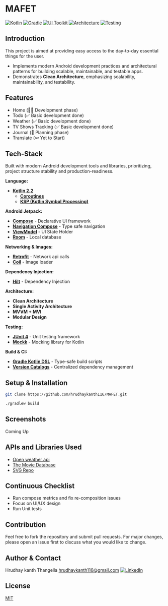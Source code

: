 # MAFET

[![Kotlin](https://img.shields.io/badge/Kotlin-2.x-blue.svg)](https://kotlinlang.org)
[![Gradle](https://img.shields.io/badge/Gradle-8.x-blue?style=flat)](https://gradle.org)
[![UI Toolkit](https://img.shields.io/badge/Jetpack-Compose-purple.svg)](https://developer.android.com/jetpack/compose)
[![Architecture](https://img.shields.io/badge/Architecture-MVI%20%7C%20UDF-yellow.svg)](https://developer.android.com/topic/libraries/architecture)
[![Testing](https://img.shields.io/badge/Testing-JUnit%20%7C%20Mockito%20-red.svg)](https://junit.org)

## Introduction
This project is aimed at providing easy access to the day-to-day essential things for the user.

- Implements modern Android development practices and architectural patterns for building scalable, maintainable, and testable apps.
- Demonstrates **Clean Architecture**, emphasizing scalability, maintainability, and testability.

## Features
- Home (🧑‍💻 Development phase)
- Todo (✅ Basic development done)
- Weather (✅ Basic development done)
- TV Shows Tracking (✅ Basic development done)
- Journal (🌱 Planning phase)
- Translate (💤 Yet to Start)

## Tech-Stack

Built with modern Android development tools and libraries, prioritizing, project structure stability and production-readiness.

**Language:**
- **[Kotlin 2.2](https://kotlinlang.org/)**
    - **[Coroutines](https://kotlinlang.org/docs/coroutines-overview.html)**
    - **[KSP (Kotlin Symbol Processing)](https://kotlinlang.org/docs/ksp-overview.html)**

**Android Jetpack:**
- **[Compose](https://developer.android.com/jetpack/compose)** - Declarative UI framework
- **[Navigation Compose](https://developer.android.com/jetpack/compose/navigation)** - Type safe navigation
- **[ViewModel](https://developer.android.com/topic/libraries/architecture/viewmodel)** - UI State Holder
- **[Room](https://developer.android.com/jetpack/androidx/releases/room)** - Local database

**Networking & Images:**
- **[Retrofit](https://square.github.io/retrofit/)** - Network api calls
- **[Coil](https://github.com/coil-kt/coil)** - Image loader

**Dependency Injection:**
- **[Hilt](https://dagger.dev/hilt/)** - Dependency Injection

**Architecture:**
- **Clean Architecture**
- **Single Activity Architecture**
- **MVVM + MVI**
- **Modular Design**

**Testing:**
- **[JUnit 4](https://junit.org/junit4/)** - Unit testing framework
- **[Mockk](https://mockk.io/)** - Mocking library for Kotlin

**Build & CI:**
- **[Gradle Kotlin DSL](https://docs.gradle.org/current/userguide/kotlin_dsl.html)** - Type-safe build scripts
- **[Version Catalogs](https://docs.gradle.org/current/userguide/platforms.html#sub:version-catalog)** - Centralized dependency management

## Setup & Installation
```bash
git clone https://github.com/hrudhaykanth116/MAFET.git
```
```bash
./gradlew build
```

## Screenshots
Coming Up

## APIs and Libraries Used
- [Open weather api](https://openweathermap.org/api)
- [The Movie Database](https://www.themoviedb.org/)
- [SVG Repo](https://www.svgrepo.com/)

## Continuous Checklist
- Run compose metrics and fix re-composition issues
- Focus on UI/UX design
- Run Unit tests

## Contribution
Feel free to fork the repository and submit pull requests. For major changes, please open an issue first to discuss what you would like to change.

## Author & Contact
Hrudhay kanth Thangella
hrudhaykanth116@gmail.com
[![LinkedIn](https://img.shields.io/badge/LinkedIn-Connect-blue?style=social&logo=linkedin)](https://www.linkedin.com/in/hrudhay-thangella)

## License
[MIT](https://github.com/hrudhaykanth116/MAFET/blob/main/LICENSE.md)

